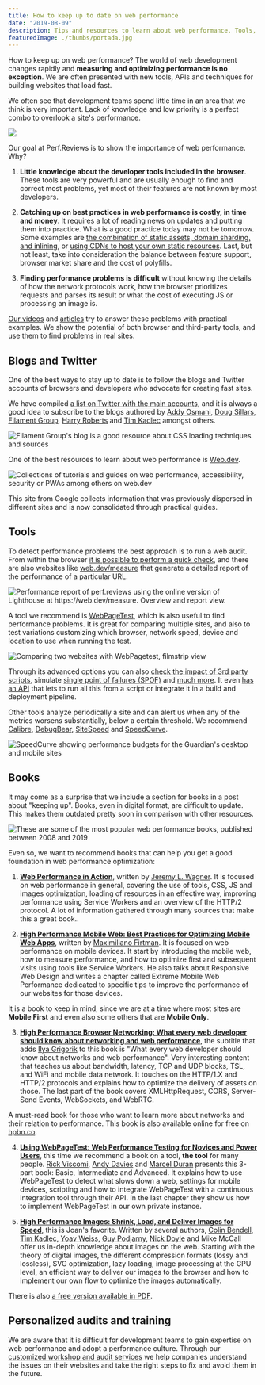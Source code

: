 ```yaml
---
title: How to keep up to date on web performance
date: "2019-08-09"
description: Tips and resources to learn about web performance. Tools, websites and developers who write about new techniques and APIs to create sites that load fast and are data conscious.
featuredImage: ./thumbs/portada.jpg
---
```


How to keep up on web performance? The world of web development changes rapidly and **measuring and optimizing performance is no exception**. We are often presented with new tools, APIs and techniques for building websites that load fast.

We often see that development teams spend little time in an area that we think is very important. Lack of knowledge and low priority is a perfect combo to overlook a site's performance.

![](thumbs/portada.jpg)

Our goal at Perf.Reviews is to show the importance of web performance. Why?

1. **Little knowledge about the developer tools included in the browser**. These tools are very powerful and are usually enough to find and correct most problems, yet most of their features are not known by most developers.

2. **Catching up on best practices in web performance is costly, in time and money**. It requires a lot of reading news on updates and putting them into practice.
What is a good practice today may not be tomorrow. Some examples are [the combination of static assets, domain sharding, and inlining](https://www.youtube.com/watch?v=yURLTwZ3ehk), or [using CDNs to host your own static resources](https://csswizardry.com/2019/05/self-host-your-static-assets/). Last, but not least, take into consideration the balance between feature support, browser market share and the cost of polyfills.

3. **Finding performance problems is difficult** without knowing the details of how the network protocols work, how the browser prioritizes requests and parses its result or what the cost of executing JS or processing an image is.

[Our videos](https://www.youtube.com/channel/UCNoF5_1loBFvW2lZXPxp8ww) and [articles](/) try to answer these problems with practical examples. We show the potential of both browser and third-party tools, and use them to find problems in real sites.

## Blogs and Twitter

One of the best ways to stay up to date is to follow the blogs and Twitter accounts of browsers and developers who advocate for creating fast sites.

We have compiled [a list on Twitter with the main accounts](https://twitter.com/jmperezperez/lists/web-perf), and it is always a good idea to subscribe to the blogs authored by [Addy Osmani](https://addyosmani.com/blog/), [Doug Sillars](https://dougsillars.com/blog/), [Filament Group](https://www.filamentgroup.com/lab/), [Harry Roberts](https://csswizardry.com/) and [Tim Kadlec](https://timkadlec.com/remembers/) amongst others.

![Filament Group's blog is a good resource about CSS loading techniques and sources](thumbs/filament-group.png)

One of the best resources to learn about web performance is [Web.dev](https://web.dev/learn).

![Collections of tutorials and guides on web performance, accessibility, security or PWAs among others on web.dev](thumbs/google-web-dev-learn.png)

This site from Google collects information that was previously dispersed in different sites and is now consolidated through practical guides.

## Tools

To detect performance problems the best approach is to run a web audit. From within the browser [it is possible to perform a quick check](https://perf.reviews/tools/1.2-Interpretando-Lighthouse-Performance/), and there are also websites like [web.dev/measure](https://web.dev/measure) that generate a detailed report of the performance of a particular URL.

![Performance report of perf.reviews using the online version of Lighthouse at https://web.dev/measure. Overview and report view.](thumbs/google-web-lighthouse-perf-reviews.png)

A tool we recommend is [WebPageTest](https://webpagetest.org), which is also useful to find performance problems. It is great for comparing multiple sites, and also to test variations customizing which browser, network speed, device and location to use when running the test.

![Comparing two websites with WebPagetest, filmstrip view](thumbs/webpagetest-filmstrip.png)

Through its advanced options you can also [check the impact of 3rd party scripts](https://andydavies.me/blog/2018/02/19/using-webpagetest-to-measure-the-impact-of-3rd-party-tags/), simulate [single point of failures (SPOF)](http://blog.patrickmeenan.com/2011/10/testing-for-frontend-spof.html) and [much more](https://deanhume.com/ten-things-you-didnt-know-about-webpagetest-org/). It even [has an API](https://css-tricks.com/use-webpagetest-api/) that lets to run all this from a script or integrate it in a build and deployment pipeline.

Other tools analyze periodically a site and can alert us when any of the metrics worsens substantially, below a certain threshold. We recommend [Calibre](https://calibreapp.com), [DebugBear](https://www.debugbear.com), [SiteSpeed](https://www.sitespeed.io/) and [SpeedCurve](https://speedcurve.com/).

![SpeedCurve showing performance budgets for the Guardian's desktop and mobile sites](thumbs/speedcurve-guardian.jpg)

## Books

It may come as a surprise that we include a section for books in a post about "keeping up".
Books, even in digital format, are difficult to update. This makes them outdated pretty soon in comparison with other resources.

![These are some of the most popular web performance books, published between 2008 and 2019](thumbs/books.jpg)

Even so, we want to recommend books that can help you get a good foundation in web performance optimization:

1. **[Web Performance in Action](https://www.manning.com/books/web-performance-in-action)**, written by [Jeremy L. Wagner](https://twitter.com/malchata). It is focused on web performance in general, covering the use of tools, CSS, JS and images optimization, loading of resources in an effective way, improving performance using Service Workers and an overview of the HTTP/2 protocol. A lot of information gathered through many sources that make this a great book..

2. **[High Performance Mobile Web: Best Practices for Optimizing Mobile Web Apps](https://www.amazon.com/High-Performance-Mobile-Web-Optimizing/dp/1491912553)**, written by [Maximiliano Firtman](https://twitter.com/firt). It is focused on web performance on mobile devices. It start by introducing the mobile web, how to measure performance, and how to optimize first and subsequent visits using tools like Service Workers. He also talks about Responsive Web Design and writes a chapter called Extreme Mobile Web Performance dedicated to specific tips to improve the performance of our websites for those devices.

It is a book to keep in mind, since we are at a time where most sites are **Mobile First** and even also some others that are **Mobile Only**.

3. **[High Performance Browser Networking: What every web developer should know about networking and web performance](https://www.amazon.com/High-Performance-Browser-Networking-performance/dp/1449344763/ref=sr_1_1)**, the subtitle that adds [Ilya Grigorik](https://twitter.com/igrigorik) to this book is "What every web developer should know about networks and web performance". Very interesting content that teaches us about bandwidth, latency, TCP and UDP blocks, TSL, and WiFi and mobile data network. It touches on the HTTP/1.X and HTTP/2 protocols and explains how to optimize the delivery of assets on those. The last part of the book covers XMLHttpRequest, CORS, Server-Send Events, WebSockets, and WebRTC.

A must-read book for those who want to learn more about networks and their relation to performance. This book is also available online for free on [hpbn.co](https://hpbn.co).

4. **[Using WebPageTest: Web Performance Testing for Novices and Power Users](https://www.amazon.com/Using-WebPageTest-Performance-Testing-Novices/dp/1491902590)**, this time we recommend a book on a tool, **the tool** for many people. [Rick Viscomi](https://twitter.com/rick_viscomi), [Andy Davies](https://twitter.com/andydavies) and [Marcel Duran](https://twitter.com/marcelduran) presents this 3-part book: Basic, Intermediate and Advanced. It explains how to use WebPageTest to detect what slows down a web, settings for mobile devices, scripting and how to integrate WebPageTest with a continuous integration tool through their API. In the last chapter they show us how to implement WebPageTest in our own private instance.

5. **[High Performance Images: Shrink, Load, and Deliver Images for Speed](https://www.amazon.com/High-Performance-Images-Shrink-Deliver-ebook/dp/B01MG9CFXG)**, this is Joan's favorite. Written by several authors, [Colin Bendell](https://twitter.com/colinbendell), [Tim Kadlec](https://twitter.com/tkadlec), [Yoav Weiss](https://twitter.com/yoavweiss), [Guy Podjarny](https://twitter.com/guypod), [Nick Doyle](https://twitter.com/njdoyle) and Mike McCall offer us in-depth knowledge about images on the web. Starting with the theory of digital images, the different compression formats (lossy and lossless), SVG optimization, lazy loading, image processing at the GPU level, an efficient way to deliver our images to the browser and how to implement our own flow to optimize the images automatically.

There is also [a free version available in PDF](https://content.akamai.com/pg6293-high-performance-images-ebook.html).

## Personalized audits and training

We are aware that it is difficult for development teams to gain expertise on web performance and adopt a performance culture. Through our [customized workshop and audit services](https://perf.reviews/en/services/) we help companies understand the issues on their websites and take the right steps to fix and avoid them in the future.